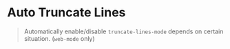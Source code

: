 # Auto Truncate Lines
> Automatically enable/disable `truncate-lines-mode` depends 
on certain situation. (`web-mode` only)
